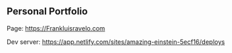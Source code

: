 ## Personal Portfolio

Page: https://Frankluisravelo.com

Dev server: https://app.netlify.com/sites/amazing-einstein-5ecf16/deploys